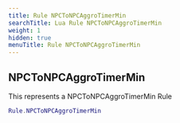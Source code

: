 ```yaml
---
title: Rule NPCToNPCAggroTimerMin
searchTitle: Lua Rule NPCToNPCAggroTimerMin
weight: 1
hidden: true
menuTitle: Rule NPCToNPCAggroTimerMin
---
```

## NPCToNPCAggroTimerMin

This represents a NPCToNPCAggroTimerMin Rule
```lua
Rule.NPCToNPCAggroTimerMin
```